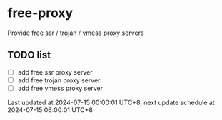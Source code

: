 
# free-proxy
Provide free ssr / trojan / vmess proxy servers


## TODO list
- [ ] add free ssr proxy server
- [ ] add free trojan proxy server
- [ ] add free vmess proxy server

Last updated at 2024-07-15 00:00:01 UTC+8, next update schedule at 2024-07-15 06:00:01 UTC+8

